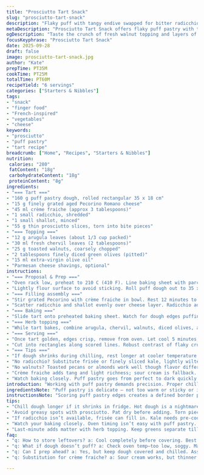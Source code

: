 ```yaml
---
title: "Prosciutto Tart Snack"
slug: "prosciutto-tart-snack"
description: "Flaky puff with tangy endive swapped for bitter radicchio, parmesan swapped for aged Pecorino. Hazelnuts switched to walnuts for crunch and earthiness. Sweet pickles replaced by tart green olives, chopped fine; adds briny lift. Cooling crème fraiche replaces heavy cream for tang and lightness. A peppery herb salad of arugula and chervil tops it all, minted olive oil dressing. Baking cues focus on golden edges and rising crust, not clock. Crisp texture contrasts creamy cheese spread and tender greens. Balanced bitter, salty, creamy, and bright."
metaDescription: "Prosciutto Tart Snack offers flaky puff pastry with tangy greens, savory cheeses, and a refreshing herb topping. Perfect for a light bite."
ogDescription: "Taste the crunch of fresh walnut topping and layers of creamy cheese in this mouthwatering Prosciutto Tart Snack. Ideal for gatherings."
focusKeyphrase: "Prosciutto Tart Snack"
date: 2025-09-28
draft: false
image: prosciutto-tart-snack.jpg
author: "Kate"
prepTime: PT35M
cookTime: PT25M
totalTime: PT60M
recipeYield: "6 servings"
categories: ["Starters & Nibbles"]
tags:
- "snack"
- "finger food"
- "French-inspired"
- "vegetables"
- "cheese"
keywords:
- "prosciutto"
- "puff pastry"
- "tart recipe"
breadcrumb: ["Home", "Recipes", "Starters & Nibbles"]
nutrition: 
 calories: "280"
 fatContent: "18g"
 carbohydrateContent: "18g"
 proteinContent: "8g"
ingredients:
- "=== Tart ==="
- "160 g puff pastry dough, rolled rectangular 35 x 18 cm"
- "15 g finely grated aged Pecorino Romano cheese"
- "45 ml crème fraiche (approx 3 tablespoons)"
- "1 small radicchio, shredded"
- "1 small shallot, minced"
- "55 g thin prosciutto slices, torn into bite pieces"
- "=== Topping ==="
- "12 g arugula leaves (about 1/3 cup packed)"
- "30 ml fresh chervil leaves (2 tablespoons)"
- "25 g toasted walnuts, coarsely chopped"
- "2 tablespoons finely diced green olives (pitted)"
- "15 ml extra-virgin olive oil"
- "Parmesan cheese shavings, optional"
instructions:
- "=== Proposal & Prep ==="
- "Oven rack low, preheat to 210 C (410 F). Line baking sheet with parchment or silicone mat."
- "Lightly flour surface to avoid sticking. Roll puff dough out to 35 x 18 cm rectangle. Trim ragged edges for clean lines. Use knife tip to score a rectangle 1.2 cm from edges but do not cut through the dough. Prevents puffing over edges, creates crust border. Chill assembled base 20 minutes to relax gluten and prevent shrinkage."
- "=== Filling assembly ==="
- "Stir grated Pecorino with crème fraiche in bowl. Rest 12 minutes to let cheese fully hydrate and meld flavors. Avoid watery mix. Texture should be spreadable, not runny. Spread mixture over chilled dough, leaving border clear."
- "Scatter radicchio and shallot evenly over cheese layer. Radicchio adds earthy bitterness instead of endive's mildness. Top with torn prosciutto bits. Using torn pieces rather than slices improves texture, avoids oily greasy spots."
- "=== Baking ==="
- "Slide tart onto preheated baking sheet. Watch for dough edges puffing tall and turning golden brown; bottom should sound hollow when tapped. Bake 20-25 minutes. If edge browns too fast, reduce heat slightly or shield with foil mid-bake. Cooking time depends on oven, dough thickness."
- "=== Herb topping ==="
- "While tart bakes, combine arugula, chervil, walnuts, diced olives, and olive oil. Toss gently. Crush walnuts lightly but leave large pieces for crunch contrast."
- "=== Serving ==="
- "Once tart golden, edges crisp, remove from oven. Let cool 5 minutes; serve warm but not hot. Scatter herb mixture over top last minute to preserve freshness and texture. Garnish with Parmesan shavings if desired."
- "Cut into rectangles along scored lines. Robust contrast of flaky crust, creamy cheese, bitter radicchio, salty meat, and zesty olive-herb crunch."
- "=== Tips ==="
- "If dough shrinks during chilling, rest longer at cooler temperature. Keep prosciutto dry—pat if too moist—it prevents soggy spots."
- "No radicchio? Substitute frisée or finely sliced kale, lightly wilted."
- "No walnuts? Toasted pecans or almonds work well though flavor differs."
- "Crème fraiche adds tang and light richness; sour cream is fallback. Avoid heavy cream—too runny for spreading. Replace olives with capers for different punch."
- "Watch baking closely. Puff pastry goes from perfect to dark quickly. Edges golden with uniform rise signal doneness. Bottom crispness test important but do not flip hot tart. "
introduction: "Working with puff pastry demands precision. Proper chilling keeps the dough relaxed and manageable—no unhappy springbacks or uneven puffs. Keeping edges defined means scoring not cutting. Watch out for soggy spots under fatty meats like prosciutto—dry thoroughly or pat off excess moisture. Radicchio’s bitter punch stands up well against rich cream and salty prosciutto. Swapping in Pecorino amps savory depth compared to Parmesan’s milder profile. Crème fraiche gives a richer tang and thicker spreadable body than cream. The toasted nuts and briny olive topping cadence finishes it well, crisp, fresh, slightly tart. Perfect for nibbling, no need for heavy forks or plates. Learn to read your oven’s signals—golden, puffed dough, faint nutty smell from nuts roasting, slight crackle when tapping tart bottom. All cues showing that timing is right, always better than clock alone."
ingredientsNote: "Puff pastry is delicate — not too warm or sticky or it becomes a pain to handle and won't puff right. Flour your surface liberally but shake off excess flour so base stays flaky, not doughy. Cheese variety changes result significantly; aged Pecorino offers sharper saltiness and complexity. Crème fraiche spreads thick and tangy but won't self-run like cream. Radicchio introduces bitterness, similar to endive but more pronounced; substitute with frisée or kale if desired, but precook kale slightly or chop finely to avoid toughness. Olives pack a different punch than sweet pickles; briny, salty, assertive. Walnuts toasted fresh intensify flavor; watch closely, nuts can go from toasty to burnt in seconds. Use neutral or fruity olive oil, not overpowering or rancid, for dressing herb topping. Parsley replaced by chervil; milder flavor layered atop peppery arugula. Keep herbs fresh and crisp to contrast tart hot softness."
instructionsNote: "Scoring puff pastry edges creates a defined border preventing filling spillover and promotes uniform puff rise—a small technique with big impact. Resting cheese with crème fraiche allows flavors to marry and thickens the mix, avoiding runny spreads that sog dough. Baking temperature and position matter hugely; bottoms need crispness without burning edges; placing rack low in oven ensures heat reaches lower dough layers. Watch dough puff and golden clues, not timer — pastry gets perfect once puffed high, golden and crispy at edges, sounds hollow tapped bottom. If edges brown too fast, tent foil to slow coloration; slow even bake prevents burnt bitter crusts. Herb topping is last-minute; add warm tart to maintain those fresh peppery-chervil flavors and nutty crunch. Serve warm, not piping hot, so filling sets a bit and holds shape on cutting. Cutting along scored lines ensures clean portions without tearing soft filling."
tips:
- "Chill dough longer if it shrinks in fridge. Hot dough is a nightmare. Use plenty of flour but shake off excess. Want flakiness, not sogginess. Aim for golden edges. That’s your sign."
- "Avoid greasy spots with prosciutto. Pat dry before adding. Torn pieces work better than slices. Layer for texture. Creamy spread means cheese mixed well with crème fraiche. Not runny, just right."
- "If radicchio isn’t available, frisée can fill in. Kale needs pre-cooking or fine chopping. Flavor changes with each substitution. Olives bring briny zest. Capers can swap in too."
- "Watch your baking closely. Oven timing isn’t easy with puff pastry. Look for big puffs and golden tips. Check bottom with tap test. Sounds hollow, it’s done. Edges can burn quick."
- "Last-minute adds matter with herb topping. Keep greens separate till serving time. Preserve freshness that contrasts with warm tart. If serving later, herbs may wilt. Better crisp and bright."
faq:
- "q: How to store leftovers? a: Cool completely before covering. Best at room temperature, not fridge. Can reheat but risks sogginess. Wrap tightly."
- "q: What if dough doesn’t puff? a: Check oven temp—too low, soggy. Make sure scored edges stay intact. Don’t touch the dough while baking."
- "q: Can I prep ahead? a: Yes, but keep dough covered and chilled. Assemble right before baking. Prevents sogginess or shrinkage."
- "q: Substitution for crème fraiche? a: Sour cream works, but thinner. Not ideal. If you want to, blend with a bit of cream for thickening."

---
```

